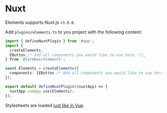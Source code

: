 # Nuxt

Elements supports Nuxt.js `>3.0.0`.

Add `plugins/elements.ts` to you project with the following content:

```ts
import { defineNuxtPlugin } from '#app';
import {
  createElements,
  EButton /* Add all components you would like to use here. */,
} from '@larmbox/elements';

const Elements = createElements({
  components: [EButton /* Add all components you would like to use here. */],
});

export default defineNuxtPlugin((nuxtApp) => {
  nuxtApp.vueApp.use(Elements);
});
```

Stylesheets are loaded [just like in Vue](/getting-started/introduction#stylesheet).
